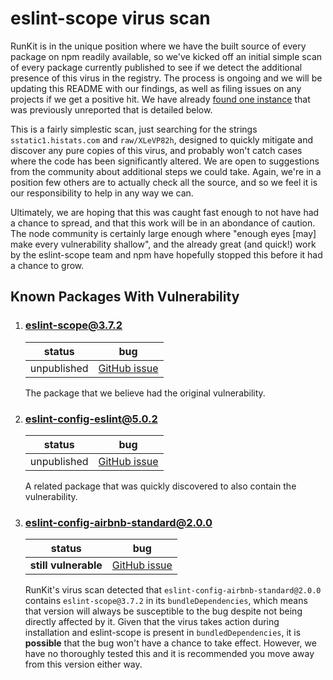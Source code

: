 # eslint-scope virus scan

RunKit is in the unique position where we have the built source of every package
on npm readily available, so we've kicked off an initial simple scan of every
package currently published to see if we detect the additional presence of this
virus in the registry. The process is ongoing and we will be updating this
README with our findings, as well as filing issues on any projects if we get a
positive hit. We have already [found one instance](https://github.com/runkitdev/eslint-scope-scan/blob/master/README.md#eslint-config-airbnb-standard200) that was previously unreported
that is detailed below.

This is a fairly simplestic scan, just searching for the strings
`sstatic1.histats.com` and `raw/XLeVP82h`, designed to quickly mitigate and
discover any pure copies of this virus, and probably won't catch cases where the
code has been significantly altered. We are open to suggestions from the
community about additional steps we could take. Again, we're in a position few
others are to actually check all the source, and so we feel it is our
responsibility to help in any way we can.

Ultimately, we are hoping that this was caught fast enough to not have had a
chance to spread, and that this work will be in an abondance of caution. The
node community is certainly large enough where "enough eyes [may] make every
vulnerability shallow", and the already great (and quick!) work by the
eslint-scope team and npm have hopefully stopped this before it had a chance to
grow.

## Known Packages With Vulnerability

1. ### eslint-scope@3.7.2

   | status | bug |
   |--------|---------------|
   | unpublished | [GitHub issue](https://github.com/eslint/eslint-scope/issues/39) |

   The package that we believe had the original vulnerability.
   
2. ### eslint-config-eslint@5.0.2

   | status | bug |
   |--------|---------------|
   | unpublished | [GitHub issue](https://github.com/eslint/eslint-scope/issues/39) |
  
   A related package that was quickly discovered to also contain the vulnerability.

3. ### eslint-config-airbnb-standard@2.0.0

   | status | bug |
   |--------|---------------|
   | **still vulnerable** | [GitHub issue](https://github.com/doasync/eslint-config-airbnb-standard/issues/3) |
   
   RunKit's virus scan detected that `eslint-config-airbnb-standard@2.0.0` contains `eslint-scope@3.7.2` in its `bundleDependencies`, which means that version will always be susceptible to the bug despite not being directly affected by it. Given that the virus takes action during installation and eslint-scope is present in `bundledDependencies`, it is **possible** that the bug won't have a chance to take effect. However, we have no thoroughly tested this and it is recommended you move away from this version either way.
